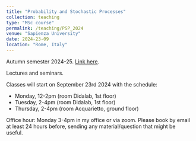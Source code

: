 ```yaml
---
title: "Probability and Stochastic Processes"
collection: teaching
type: "MSc course"
permalink: /teaching/PSP_2024
venue: "Sapienza University"
date: 2024-23-09
location: "Rome, Italy"
---
```


Autumn semester 2024-25. [Link here](https://corsidilaurea.uniroma1.it/it/user/46245).

Lectures and seminars.

Classes will start on September 23rd 2024 with the schedule:

- Monday, 12-2pm (room Didalab, 1st floor)
- Tuesday, 2-4pm (room Didalab, 1st floor)
- Thursday, 2-4pm (room Acquarietto, ground floor)

Office hour: Monday 3-4pm in my office or via zoom. Please book by email at least 24 hours before, sending any material/question that might be useful.
